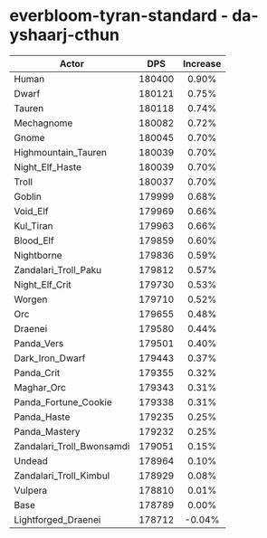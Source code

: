 # everbloom-tyran-standard - da-yshaarj-cthun
| Actor | DPS | Increase |
|---|:---:|:---:|
|Human|180400|0.90%|
|Dwarf|180121|0.75%|
|Tauren|180118|0.74%|
|Mechagnome|180082|0.72%|
|Gnome|180045|0.70%|
|Highmountain_Tauren|180039|0.70%|
|Night_Elf_Haste|180039|0.70%|
|Troll|180037|0.70%|
|Goblin|179999|0.68%|
|Void_Elf|179969|0.66%|
|Kul_Tiran|179963|0.66%|
|Blood_Elf|179859|0.60%|
|Nightborne|179836|0.59%|
|Zandalari_Troll_Paku|179812|0.57%|
|Night_Elf_Crit|179730|0.53%|
|Worgen|179710|0.52%|
|Orc|179655|0.48%|
|Draenei|179580|0.44%|
|Panda_Vers|179501|0.40%|
|Dark_Iron_Dwarf|179443|0.37%|
|Panda_Crit|179355|0.32%|
|Maghar_Orc|179343|0.31%|
|Panda_Fortune_Cookie|179338|0.31%|
|Panda_Haste|179235|0.25%|
|Panda_Mastery|179232|0.25%|
|Zandalari_Troll_Bwonsamdi|179051|0.15%|
|Undead|178964|0.10%|
|Zandalari_Troll_Kimbul|178929|0.08%|
|Vulpera|178810|0.01%|
|Base|178789|0.00%|
|Lightforged_Draenei|178712|-0.04%|
